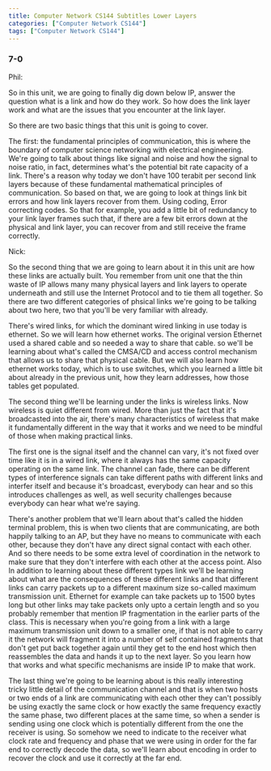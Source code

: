 ```yaml
---
title: Computer Network CS144 Subtitles Lower Layers
categories: ["Computer Network CS144"]
tags: ["Computer Network CS144"]
---
```


### 7-0

Phil: 

So in this unit, we are going to finally dig down below IP, answer the question what is a link and how do they work. So how does the link layer work and what are the issues that you encounter at the link layer.

So there are two basic things that this unit is going to cover. 

The first: the fundamental principles of communication, this is where the boundary of computer science networking with electrical engineering. We're going to talk about things like signal and noise and how the signal to noise ratio, in fact, determines what's the potential bit rate capacity of a link. There's a reason why today we don't have 100 terabit per second link layers because of these fundamental mathematical principles of communication. So based on that, we are going to look at things link bit errors and how link layers recover from them. Using coding, Error correcting codes. So that for example, you add a little bit of redundancy to your link layer frames such that, if there are a few bit errors down at the physical and link layer, you can recover from and still receive the frame correctly. 

Nick:

So the second thing that we are going to learn about it in this unit are how these links are actually built. You remember from unit one that the thin waste of IP allows many many physical layers and link layers to operate underneath and still use the Internet Protocol and to tie them all together. So there are two different categories of phsical links we're going to be talking about two here, two that you'll be very familiar with already.

There's wired links, for which the dominant wired linking in use today is ethernet. So we will learn how ethernet works. The original version Ethernet used a shared cable and so needed a way to share that cable. so we'll be learning about what's called the CMSA/CD and access control mechanism that allows us to share that physical cable. But we will also learn how ethernet works today, which is to use switches, which you learned a little bit about already in the previous unit, how they learn addresses, how those tables get populated. 

The second thing we'll be learning under the links is wireless links. Now wireless is quiet different from wired. More than just the fact that it's broadcasted into the air, there's many characteristics of wireless that make it fundamentally different in the way that it works and we need to be mindful of those when making practical links.

The first one is the signal itself and the channel can vary, it's not fixed over time like it is in a wired link, where it always has the same capacity operating on the same link. The channel can fade, there can be different types of interference signals can take different paths with different links and interfer itself and because it's broadcast, everybody can hear and so this introduces challenges as well, as well security challenges because everybody can hear what we're saying.

There's another problem that we'll learn about that's called the hidden terminal problem, this is when two clients that are communicating, are both happily talking to an AP, but they have no means to communicate with each other, because they don't have any direct signal contact with each other. And so there needs to be some extra level of coordination in the network to make sure that they don't interfere with each other at the access point. Also In addition to learning about these different types link we'll be learning about what are the consequences of these different links and that different links can carry packets up to a different maxinum size so-called maximum transmission unit. Ethernet for example can take packets up to 1500 bytes long but other links may take packets only upto a certain length and so you probably remember that mention IP fragmentation in the earlier parts of the class. This is necessary when you're going from a link with a large maximum transmission unit down to a smaller one, if that is not able to carry it the network will fragment it into a number of self contained fragments that don't get put back together again until they get to the end host which then reassembles the data and hands it up to the next layer. So you learn how that works and what specific mechanisms are inside IP to make that work.

The last thing we're going to be learning about is this really interesting tricky little detail of the communication channel and that is when two hosts or two ends of a link are communicating with each other they can't possibly be using exactly the same clock or how exactly the same frequency exactly the same phase, two different places at the same time, so when a sender is sending using one clock which is potentially different from the one the receiver is using. So somehow we need to indicate to the receiver what clock rate and frequency and phase that we were using in order for the far end to correctly decode the data, so we'll learn about encoding in order to recover the clock and use it correctly at the far end.